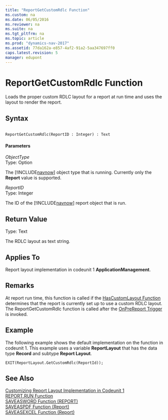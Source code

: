 ```yaml
---
title: "ReportGetCustomRdlc Function"
ms.custom: na
ms.date: 06/05/2016
ms.reviewer: na
ms.suite: na
ms.tgt_pltfrm: na
ms.topic: article
ms.prod: "dynamics-nav-2017"
ms.assetid: 77da162a-e857-4af2-91a2-5aa347697ff0
caps.latest.revision: 5
manager: edupont
---
```

# ReportGetCustomRdlc Function
Loads the proper custom RDLC layout for a report at run time and uses the layout to render the report.  
  
## Syntax  
  
```  
  
ReportGetCustomRdlc(ReportID : Integer) : Text  
```  
  
#### Parameters  
 *ObjectType*  
 Type: Option  
  
 The [!INCLUDE[navnow](includes/navnow_md.md)] object type that is running. Currently only the **Report** value is supported.  
  
 *ReportID*  
 Type: Integer  
  
 The ID of the [!INCLUDE[navnow](includes/navnow_md.md)] report object that is run.  
  
## Return Value  
 Type: Text  
  
 The RDLC layout as text string.  
  
## Applies To  
 Report layout implementation in codeunit 1 **ApplicationManagement**.  
  
## Remarks  
 At report run time, this function is called if the [HasCustomLayout Function](HasCustomLayout-Function.md) determines that the report is currently set up to use a custom RDLC layout. The ReportGetCustomRdlc function is called after the [OnPreReport Trigger](OnPreReport-Trigger.md) is invoked.  
  
## Example  
 The following example shows the default implementation on the function in codeunit 1. This example uses a variable **ReportLayout** that has the data type **Record** and subtype **Report Layout**.  
  
```  
EXIT(ReportLayout.GetCustomRdlc(ReportId));  
```  
  
## See Also  
 [Customizing Report Layout Implementation in Codeunit 1](Customizing-Report-Layout-Implementation-in-Codeunit-1.md)   
 [REPORT.RUN Function](REPORT-RUN-Function.md)   
 [SAVEASWORD Function \(REPORT\)](SAVEASWORD-Function--REPORT-.md)   
 [SAVEASPDF Function \(Report\)](SAVEASPDF-Function--Report-.md)   
 [SAVEASEXCEL Function \(Report\)](SAVEASEXCEL-Function--Report-.md)
